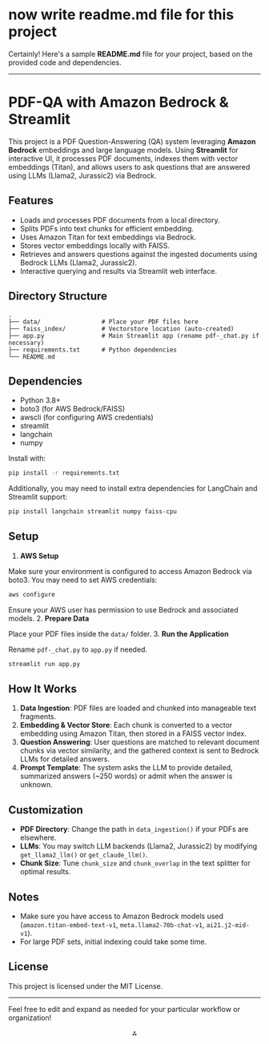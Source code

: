 # now write readme.md file for this project

Certainly! Here's a sample **README.md** file for your project, based on the provided code and dependencies.

***

# PDF-QA with Amazon Bedrock \& Streamlit

This project is a PDF Question-Answering (QA) system leveraging **Amazon Bedrock** embeddings and large language models. Using **Streamlit** for interactive UI, it processes PDF documents, indexes them with vector embeddings (Titan), and allows users to ask questions that are answered using LLMs (Llama2, Jurassic2) via Bedrock.

## Features

- Loads and processes PDF documents from a local directory.
- Splits PDFs into text chunks for efficient embedding.
- Uses Amazon Titan for text embeddings via Bedrock.
- Stores vector embeddings locally with FAISS.
- Retrieves and answers questions against the ingested documents using Bedrock LLMs (Llama2, Jurassic2).
- Interactive querying and results via Streamlit web interface.


## Directory Structure

```
.
├── data/                 # Place your PDF files here
├── faiss_index/          # Vectorstore location (auto-created)
├── app.py                # Main Streamlit app (rename pdf-_chat.py if necessary)
├── requirements.txt      # Python dependencies
└── README.md
```


## Dependencies

- Python 3.8+
- boto3 (for AWS Bedrock/FAISS)
- awscli (for configuring AWS credentials)
- streamlit
- langchain
- numpy

Install with:

```bash
pip install -r requirements.txt
```

Additionally, you may need to install extra dependencies for LangChain and Streamlit support:

```bash
pip install langchain streamlit numpy faiss-cpu
```


## Setup

1. **AWS Setup**

Make sure your environment is configured to access Amazon Bedrock via boto3. You may need to set AWS credentials:

```bash
aws configure
```

Ensure your AWS user has permission to use Bedrock and associated models.
2. **Prepare Data**

Place your PDF files inside the `data/` folder.
3. **Run the Application**

Rename `pdf-_chat.py` to `app.py` if needed.

```bash
streamlit run app.py
```


## How It Works

1. **Data Ingestion**: PDF files are loaded and chunked into manageable text fragments.
2. **Embedding \& Vector Store**: Each chunk is converted to a vector embedding using Amazon Titan, then stored in a FAISS vector index.
3. **Question Answering**: User questions are matched to relevant document chunks via vector similarity, and the gathered context is sent to Bedrock LLMs for detailed answers.
4. **Prompt Template**: The system asks the LLM to provide detailed, summarized answers (~250 words) or admit when the answer is unknown.

## Customization

- **PDF Directory**: Change the path in `data_ingestion()` if your PDFs are elsewhere.
- **LLMs**: You may switch LLM backends (Llama2, Jurassic2) by modifying `get_llama2_llm()` or `get_claude_llm()`.
- **Chunk Size**: Tune `chunk_size` and `chunk_overlap` in the text splitter for optimal results.


## Notes

- Make sure you have access to Amazon Bedrock models used (`amazon.titan-embed-text-v1`, `meta.llama2-70b-chat-v1`, `ai21.j2-mid-v1`).
- For large PDF sets, initial indexing could take some time.


## License

This project is licensed under the MIT License.

***

Feel free to edit and expand as needed for your particular workflow or organization!

<div style="text-align: center">⁂</div>

[^1]: pdf-_chat.py

[^2]: requirements.txt


